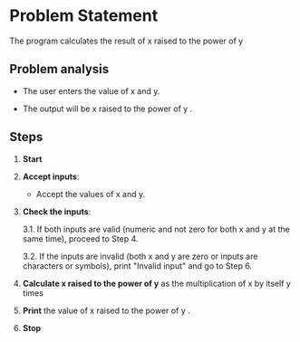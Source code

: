 # Problem Statement
The program calculates the result of  x raised to the power of y 
## Problem analysis 
* The user enters the value of x and y.

* The output will be x raised to the power of y .
## Steps

1. **Start**

2. **Accept inputs**:
   - Accept the values of x and y.

3. **Check the inputs**:

    3.1. If both inputs are valid (numeric and not zero for both x and y at the same time), proceed to Step 4.

    3.2. If the inputs are invalid (both x and y are zero or inputs are characters or symbols), print "Invalid input" and go to Step 6.

5. **Calculate x raised to the power of y** as the multiplication of x by itself y times

6. **Print** the value of x raised to the power of y .

7. **Stop**
